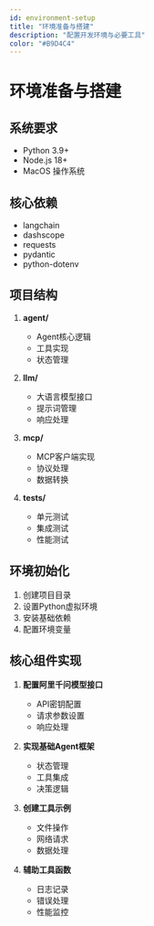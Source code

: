 ```yaml
---
id: environment-setup
title: "环境准备与搭建"
description: "配置开发环境与必要工具"
color: "#B9D4C4"
---
```


# 环境准备与搭建

## 系统要求

- Python 3.9+
- Node.js 18+
- MacOS 操作系统

## 核心依赖

- langchain
- dashscope
- requests
- pydantic
- python-dotenv

## 项目结构

1. **agent/**
   - Agent核心逻辑
   - 工具实现
   - 状态管理

2. **llm/**
   - 大语言模型接口
   - 提示词管理
   - 响应处理

3. **mcp/**
   - MCP客户端实现
   - 协议处理
   - 数据转换

4. **tests/**
   - 单元测试
   - 集成测试
   - 性能测试

## 环境初始化

1. 创建项目目录
2. 设置Python虚拟环境
3. 安装基础依赖
4. 配置环境变量

## 核心组件实现

1. **配置阿里千问模型接口**
   - API密钥配置
   - 请求参数设置
   - 响应处理

2. **实现基础Agent框架**
   - 状态管理
   - 工具集成
   - 决策逻辑

3. **创建工具示例**
   - 文件操作
   - 网络请求
   - 数据处理

4. **辅助工具函数**
   - 日志记录
   - 错误处理
   - 性能监控 